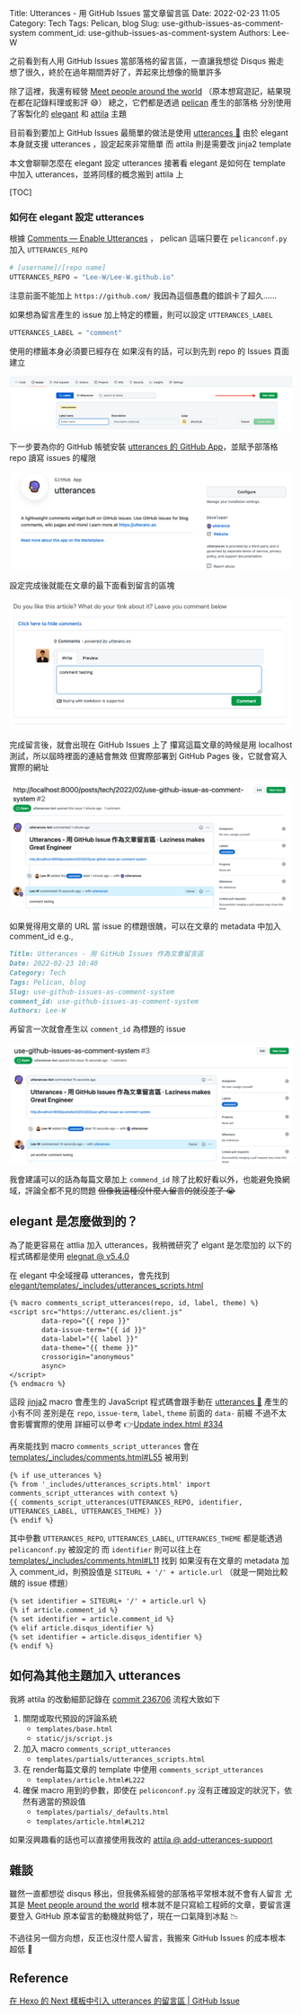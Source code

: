 Title: Utterances - 用 GitHub Issues 當文章留言區
Date: 2022-02-23 11:05
Category: Tech
Tags: Pelican, blog
Slug: use-github-issues-as-comment-system
comment_id: use-github-issues-as-comment-system
Authors: Lee-W

之前看到有人用 GitHub Issues 當部落格的留言區，一直讓我想從 Disqus 搬走
想了很久，終於在過年期間弄好了，弄起來比想像的簡單許多

<!--more-->

除了這裡，我還有經營 [Meet people around the world](https://travlog.wei-lee.me/)
（原本想寫遊記，結果現在都在記錄料理或影評 😅）
總之，它們都是透過 [pelican](https://github.com/getpelican/pelican/) 產生的部落格
分別使用了客製化的 [elegant](https://github.com/Lee-W/elegant) 和 [attila](https://github.com/Lee-W/attila) 主題

目前看到要加上 GitHub Issues 最簡單的做法是使用 [utterances 🔮](https://utteranc.es/)
由於 elegant 本身就支援 utterances ，設定起來非常簡單
而 attila 則是需要改 jinja2 template

本文會聊聊怎麼在 elegant 設定 utterances
接著看 elegant 是如何在 template 中加入 utterances，並將同樣的概念搬到 attila 上

[TOC]

### 如何在 elegant 設定 utterances

根據 [Comments — Enable Utterances](https://elegant.oncrashreboot.com/enable-utterances-comments) ， pelican 這端只要在 `pelicanconf.py` 加入 `UTTERANCES_REPO`

```py
# [username]/[repo name]
UTTERANCES_REPO = "Lee-W/Lee-W.github.io"
```

注意前面不能加上 `https://github.com/`
我因為這個愚蠢的錯誤卡了超久......

如果想為留言產生的 issue 加上特定的標籤，則可以設定 `UTTERANCES_LABEL`

```py
UTTERANCES_LABEL = "comment"
```

使用的標籤本身必須要已經存在
如果沒有的話，可以到先到 repo 的 Issues 頁面建立

![create-label](/images/posts-image/2021-use-github-issues-as-comment-system/create-label.png)

下一步要為你的 GitHub 帳號安裝 [utterances 的 GitHub App](https://github.com/apps/utterances)，並賦予部落格 repo 讀寫 issues 的權限

![utterances](/images/posts-image/2021-use-github-issues-as-comment-system/utterances.png)

設定完成後就能在文章的最下面看到留言的區塊

![comment-empty](/images/posts-image/2021-use-github-issues-as-comment-system/comment-empty.png)

完成留言後，就會出現在 GitHub Issues 上了
攥寫這篇文章的時候是用 localhost 測試，所以屆時裡面的連結會無效
但實際部署到 GitHub Pages 後，它就會寫入實際的網址

![comment-result](/images/posts-image/2021-use-github-issues-as-comment-system/comment-result.png)

如果覺得用文章的 URL 當 issue 的標題很醜，可以在文章的 metadata 中加入 comment_id
e.g.,

```markdown
Title: Utterances - 用 GitHub Issues 作為文章留言區
Date: 2022-02-23 10:40
Category: Tech
Tags: Pelican, blog
Slug: use-github-issues-as-comment-system
comment_id: use-github-issues-as-comment-system
Authors: Lee-W
```

再留言一次就會產生以 `comment_id` 為標題的 issue

![comment-with-comment-id](/images/posts-image/2021-use-github-issues-as-comment-system/comment-with-comment-id.png)

我會建議可以的話為每篇文章加上 `commend_id`
除了比較好看以外，也能避免換網域，評論全都不見的問題
~~但像我這種沒什麼人留言的就沒差了 😭~~

## elegant 是怎麼做到的？

為了能更容易在 attlia 加入 utterances，我稍微研究了 elgant 是怎麼加的
以下的程式碼都是使用 [elegnat @ v5.4.0](https://github.com/Pelican-Elegant/elegant/tree/V5.4.0)

在 elegant 中全域搜尋 utterances，會先找到 [elegant/templates/_includes/utterances_scripts.html](https://github.com/Pelican-Elegant/elegant/blob/V5.4.0/templates/_includes/utterances_scripts.html)

```jinja2
{% macro comments_script_utterances(repo, id, label, theme) %}
<script src="https://utteranc.es/client.js"
        data-repo="{{ repo }}"
        data-issue-term="{{ id }}"
        data-label="{{ label }}"
        data-theme="{{ theme }}"
        crossorigin="anonymous"
        async>
</script>
{% endmacro %}
```

這段 [jinja2](https://jinja.palletsprojects.com/) macro 會產生的 JavaScript 程式碼會跟手動在 [utterances 🔮](https://utteranc.es/) 產生的小有不同
差別是在 `repo`, `issue-term`, `label`, `theme` 前面的 `data-` 前綴
不過不太會影響實際的使用
詳細可以參考 👉[Update index.html #334](https://github.com/utterance/utterances/pull/334)

再來能找到 macro `comments_script_utterances` 會在 [templates/_includes/comments.html#L55](https://github.com/Pelican-Elegant/elegant/blob/V5.4.0/templates/_includes/comments.html#L55) 被用到

```jinja2
{% if use_utterances %}
{% from '_includes/utterances_scripts.html' import comments_script_utterances with context %}
{{ comments_script_utterances(UTTERANCES_REPO, identifier, UTTERANCES_LABEL, UTTERANCES_THEME) }}
{% endif %}
```

其中參數 `UTTERANCES_REPO`, `UTTERANCES_LABEL`, `UTTERANCES_THEME` 都是能透過 `pelicanconf.py` 被設定的
而 `identifier` 則可以往上在 [templates/_includes/comments.html#L11](https://github.com/Pelican-Elegant/elegant/blob/V5.4.0/templates/_includes/comments.html#L11) 找到
如果沒有在文章的 metadata 加入 comment_id，則預設值是 `SITEURL + '/' + article.url`
（就是一開始比較醜的 issue 標題）

```jinja2
{% set identifier = SITEURL+ '/' + article.url %}
{% if article.comment_id %}
{% set identifier = article.comment_id %}
{% elif article.disqus_identifier %}
{% set identifier = article.disqus_identifier %}
{% endif %}
```

## 如何為其他主題加入 utterances

我將 attila 的改動細節記錄在 [commit 236706](https://github.com/Lee-W/attila/commit/236706851759c07d1ee0dd312eaf703293911c08)
流程大致如下

1. 關閉或取代預設的評論系統
    * `templates/base.html`
    * `static/js/script.js`
2. 加入 macro `comments_script_utterances`
    * `templates/partials/utterances_scripts.html`
3. 在 render每篇文章的 template 中使用 `comments_script_utterances`
    * `templates/article.html#L222`
4. 確保 macro 用到的參數，即使在 `peliconconf.py` 沒有正確設定的狀況下，依然有適當的預設值
    * `templates/partials/_defaults.html`
    * `templates/article.html#L212`

如果沒興趣看的話也可以直接使用我改的 [attila @ add-utterances-support](https://github.com/Lee-W/attila/tree/add-utterances-support)

## 雜談
雖然一直都想從 disqus 移出，但我佛系經營的部落格平常根本就不會有人留言
尤其是 [Meet people around the world](https://travlog.wei-lee.me/) 根本就不是只寫給工程師的文章，要留言還要登入 GitHub
原本留言的動機就夠低了，現在一口氣降到冰點 📉

不過往另一個方向想，反正也沒什麼人留言，我搬來 GitHub Issues 的成本根本超低 🤔

## Reference
[ 在 Hexo 的 Next 樣板中引入 utterances 的留言區 | GitHub Issue ](https://nijialin.com/2021/05/15/hexo-utterances-comment/)
